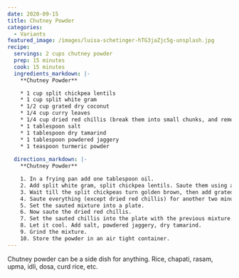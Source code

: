 ```yaml
---
date: 2020-09-15
title: Chutney Powder
categories:
  - Variants
featured_image: /images/luisa-schetinger-hTG3jaZjc5g-unsplash.jpg
recipe:
  servings: 2 cups chutney powder
  prep: 15 minutes
  cook: 15 minutes
  ingredients_markdown: |-
    **Chutney Powder**

    * 1 cup split chickpea lentils
    * 1 cup split white gram
    * 1/2 cup grated dry coconut
    * 1/4 cup curry leaves
    * 1/4 cup dried red chillis (break them into small chunks, and remove the calyx)
    * 1 tablespoon salt
    * 1 tablespoon dry tamarind
    * 1 tablespoon powdered jaggery
    * 1 teaspoon turmeric powder
    
  directions_markdown: |-
    **Chutney Powder**

    1. In a frying pan add one tablespoon oil.
    2. Add split white gram, split chickpea lentils. Saute them using a spatula.
    3. Wait till the split chickpeas turn golden brown, then add grated dry coconut, curry leaves and turmeric powder.
    4. Saute everything (except dried red chillis) for another two minutes.
    5. Set the sauted mixture into a plate.
    6. Now saute the dried red chillis.
    7. Set the sauted chillis into the plate with the previous mixture.
    8. Let it cool. Add salt, powdered jaggery, dry tamarind.
    9. Grind the mixture.
    10. Store the powder in an air tight container.
---
```

Chutney powder can be a side dish for anything. Rice, chapati, rasam, upma, idli, dosa, curd rice, etc.
